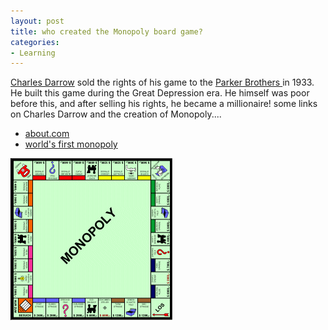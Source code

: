 ```yaml
---
layout: post
title: who created the Monopoly board game?
categories:
- Learning
---
```



[Charles Darrow](http://en.wikipedia.org/wiki/Charles_Darrow) sold the rights of his game to the [Parker Brothers ](http://en.wikipedia.org/wiki/Parker_Brothers)in 1933. He built this game during the Great Depression era. He himself was poor before this, and after selling his rights, he became a millionaire! some links on Charles Darrow and the creation of Monopoly....
- [about.com](http://inventors.about.com/library/weekly/aa121997.htm)
- [world's first monopoly ](http://thelongestlistofthelongeststuffatthelongestdomainnameatlonglast.com/first269.html)

![](/img/polyvboard785435349.gif)
